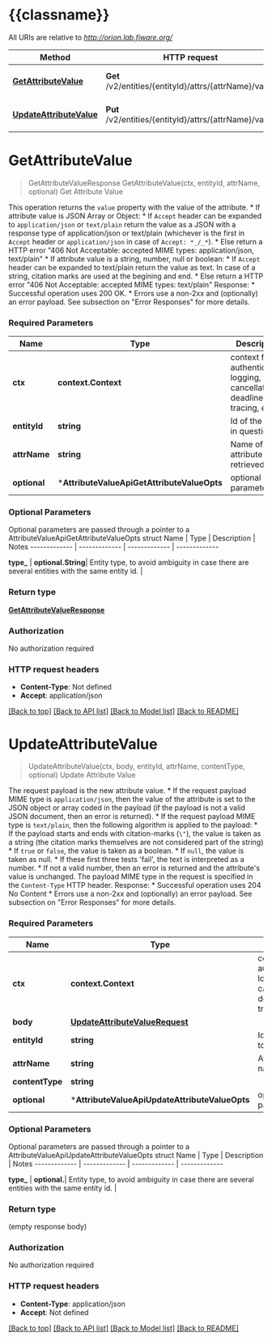 # {{classname}}

All URIs are relative to *http://orion.lab.fiware.org/*

Method | HTTP request | Description
------------- | ------------- | -------------
[**GetAttributeValue**](AttributeValueApi.md#GetAttributeValue) | **Get** /v2/entities/{entityId}/attrs/{attrName}/value | Get Attribute Value
[**UpdateAttributeValue**](AttributeValueApi.md#UpdateAttributeValue) | **Put** /v2/entities/{entityId}/attrs/{attrName}/value | Update Attribute Value

# **GetAttributeValue**
> GetAttributeValueResponse GetAttributeValue(ctx, entityId, attrName, optional)
Get Attribute Value

This operation returns the `value` property with the value of the attribute. * If attribute value is JSON Array or Object:   * If `Accept` header can be expanded to `application/json` or `text/plain` return the value as a JSON with a     response type of application/json or text/plain (whichever is the first in `Accept` header or     `application/json` in case of `Accept: *_/_*`).   * Else return a HTTP error \"406 Not Acceptable: accepted MIME types: application/json, text/plain\" * If attribute value is a string, number, null or boolean:   * If `Accept` header can be expanded to text/plain return the value as text. In case of a string, citation     marks are used at the begining and end.   * Else return a HTTP error \"406 Not Acceptable: accepted MIME types: text/plain\" Response: * Successful operation uses 200 OK. * Errors use a non-2xx and (optionally) an error payload. See subsection on \"Error Responses\" for   more details.

### Required Parameters

Name | Type | Description  | Notes
------------- | ------------- | ------------- | -------------
 **ctx** | **context.Context** | context for authentication, logging, cancellation, deadlines, tracing, etc.
  **entityId** | **string**| Id of the entity in question | 
  **attrName** | **string**| Name of the attribute to be retrieved. | 
 **optional** | ***AttributeValueApiGetAttributeValueOpts** | optional parameters | nil if no parameters

### Optional Parameters
Optional parameters are passed through a pointer to a AttributeValueApiGetAttributeValueOpts struct
Name | Type | Description  | Notes
------------- | ------------- | ------------- | -------------


 **type_** | **optional.String**| Entity type, to avoid ambiguity in case there are several entities with the same entity id. | 

### Return type

[**GetAttributeValueResponse**](GetAttributeValueResponse.md)

### Authorization

No authorization required

### HTTP request headers

 - **Content-Type**: Not defined
 - **Accept**: application/json

[[Back to top]](#) [[Back to API list]](../README.md#documentation-for-api-endpoints) [[Back to Model list]](../README.md#documentation-for-models) [[Back to README]](../README.md)

# **UpdateAttributeValue**
> UpdateAttributeValue(ctx, body, entityId, attrName, contentType, optional)
Update Attribute Value

The request payload is the new attribute value. * If the request payload MIME type is `application/json`, then the value of the attribute is set to   the JSON object or array coded in the payload (if the payload is not a valid JSON document,   then an error is returned). * If the request payload MIME type is `text/plain`, then the following algorithm is applied to the   payload:   * If the payload starts and ends with citation-marks (`\"`), the value is taken as a string     (the citation marks themselves are not considered part of the string)   * If `true` or `false`, the value is taken as a boolean.   * If `null`, the value is taken as null.   * If these first three tests 'fail', the text is interpreted as a number.   * If not a valid number, then an error is returned and the attribute's value is unchanged. The payload MIME type in the request is specified in the `Content-Type` HTTP header. Response: * Successful operation uses 204 No Content * Errors use a non-2xx and (optionally) an error payload. See subsection on \"Error Responses\" for   more details.

### Required Parameters

Name | Type | Description  | Notes
------------- | ------------- | ------------- | -------------
 **ctx** | **context.Context** | context for authentication, logging, cancellation, deadlines, tracing, etc.
  **body** | [**UpdateAttributeValueRequest**](UpdateAttributeValueRequest.md)|  | 
  **entityId** | **string**| Id of the entity to be updated. | 
  **attrName** | **string**| Attribute name. | 
  **contentType** | **string**|  | 
 **optional** | ***AttributeValueApiUpdateAttributeValueOpts** | optional parameters | nil if no parameters

### Optional Parameters
Optional parameters are passed through a pointer to a AttributeValueApiUpdateAttributeValueOpts struct
Name | Type | Description  | Notes
------------- | ------------- | ------------- | -------------




 **type_** | **optional.**| Entity type, to avoid ambiguity in case there are several entities with the same entity id. | 

### Return type

 (empty response body)

### Authorization

No authorization required

### HTTP request headers

 - **Content-Type**: application/json
 - **Accept**: Not defined

[[Back to top]](#) [[Back to API list]](../README.md#documentation-for-api-endpoints) [[Back to Model list]](../README.md#documentation-for-models) [[Back to README]](../README.md)

